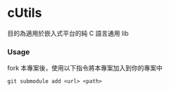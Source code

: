 # cUtils

目的為適用於嵌入式平台的純 C 語言通用 lib

### Usage

fork 本專案後，使用以下指令將本專案加入到你的專案中

```shell
git submodule add <url> <path>
```
